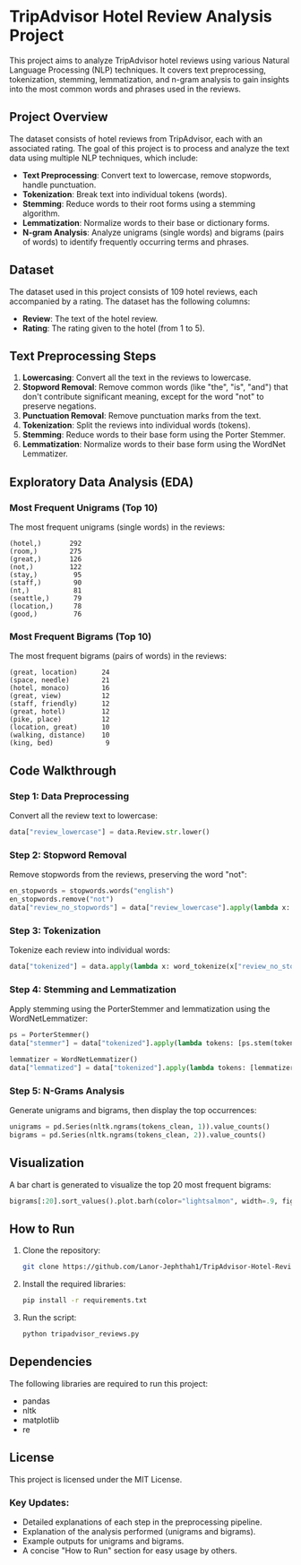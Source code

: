 # TripAdvisor Hotel Review Analysis Project

This project aims to analyze TripAdvisor hotel reviews using various Natural Language Processing (NLP) techniques. It covers text preprocessing, tokenization, stemming, lemmatization, and n-gram analysis to gain insights into the most common words and phrases used in the reviews.

## Project Overview

The dataset consists of hotel reviews from TripAdvisor, each with an associated rating. The goal of this project is to process and analyze the text data using multiple NLP techniques, which include:

- **Text Preprocessing**: Convert text to lowercase, remove stopwords, handle punctuation.
- **Tokenization**: Break text into individual tokens (words).
- **Stemming**: Reduce words to their root forms using a stemming algorithm.
- **Lemmatization**: Normalize words to their base or dictionary forms.
- **N-gram Analysis**: Analyze unigrams (single words) and bigrams (pairs of words) to identify frequently occurring terms and phrases.

## Dataset

The dataset used in this project consists of 109 hotel reviews, each accompanied by a rating. The dataset has the following columns:

- **Review**: The text of the hotel review.
- **Rating**: The rating given to the hotel (from 1 to 5).

## Text Preprocessing Steps

1. **Lowercasing**: Convert all the text in the reviews to lowercase.
2. **Stopword Removal**: Remove common words (like "the", "is", "and") that don't contribute significant meaning, except for the word "not" to preserve negations.
3. **Punctuation Removal**: Remove punctuation marks from the text.
4. **Tokenization**: Split the reviews into individual words (tokens).
5. **Stemming**: Reduce words to their base form using the Porter Stemmer.
6. **Lemmatization**: Normalize words to their base form using the WordNet Lemmatizer.

## Exploratory Data Analysis (EDA)

### Most Frequent Unigrams (Top 10)

The most frequent unigrams (single words) in the reviews:

```text
(hotel,)       292
(room,)        275
(great,)       126
(not,)         122
(stay,)         95
(staff,)        90
(nt,)           81
(seattle,)      79
(location,)     78
(good,)         76
```

### Most Frequent Bigrams (Top 10)

The most frequent bigrams (pairs of words) in the reviews:

```text
(great, location)      24
(space, needle)        21
(hotel, monaco)        16
(great, view)          12
(staff, friendly)      12
(great, hotel)         12
(pike, place)          12
(location, great)      10
(walking, distance)    10
(king, bed)             9
```

## Code Walkthrough

### Step 1: Data Preprocessing

Convert all the review text to lowercase:

```python
data["review_lowercase"] = data.Review.str.lower()
```

### Step 2: Stopword Removal

Remove stopwords from the reviews, preserving the word "not":

```python
en_stopwords = stopwords.words("english")
en_stopwords.remove("not")
data["review_no_stopwords"] = data["review_lowercase"].apply(lambda x: " ".join(word for word in x.split() if word not in en_stopwords))
```

### Step 3: Tokenization

Tokenize each review into individual words:

```python
data["tokenized"] = data.apply(lambda x: word_tokenize(x["review_no_stopwords_no_punct"]), axis=1)
```

### Step 4: Stemming and Lemmatization

Apply stemming using the PorterStemmer and lemmatization using the WordNetLemmatizer:

```python
ps = PorterStemmer()
data["stemmer"] = data["tokenized"].apply(lambda tokens: [ps.stem(token) for token in tokens])

lemmatizer = WordNetLemmatizer()
data["lemmatized"] = data["tokenized"].apply(lambda tokens: [lemmatizer.lemmatize(token) for token in tokens])
```

### Step 5: N-Grams Analysis

Generate unigrams and bigrams, then display the top occurrences:

```python
unigrams = pd.Series(nltk.ngrams(tokens_clean, 1)).value_counts()
bigrams = pd.Series(nltk.ngrams(tokens_clean, 2)).value_counts()
```

## Visualization

A bar chart is generated to visualize the top 20 most frequent bigrams:

```python
bigrams[:20].sort_values().plot.barh(color="lightsalmon", width=.9, figsize=(12, 8))
```

## How to Run

1. Clone the repository:

   ```bash
   git clone https://github.com/Lanor-Jephthah1/TripAdvisor-Hotel-Review-Sample-Project.git
   ```

2. Install the required libraries:

   ```bash
   pip install -r requirements.txt
   ```

3. Run the script:

   ```bash
   python tripadvisor_reviews.py
   ```

## Dependencies

The following libraries are required to run this project:

- pandas
- nltk
- matplotlib
- re

## License

This project is licensed under the MIT License.

### Key Updates:
- Detailed explanations of each step in the preprocessing pipeline.
- Explanation of the analysis performed (unigrams and bigrams).
- Example outputs for unigrams and bigrams.
- A concise "How to Run" section for easy usage by others.
